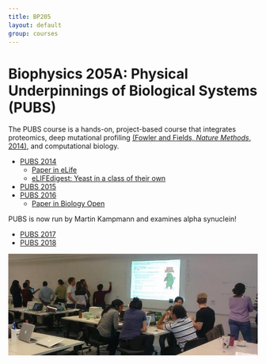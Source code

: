 ```yaml
---
title: BP205
layout: default
group: courses
---
```


# Biophysics 205A: Physical Underpinnings of Biological Systems (PUBS)

The PUBS course is a hands-on, project-based course that integrates proteomics, deep mutational profiling [(Fowler and Fields, _Nature Methods_, 2014)](http://www.ncbi.nlm.nih.gov/pubmed/25075907), and computational biology.

- [PUBS 2014](/courses/pubs_2014/)
  - [Paper in eLife](https://elifesciences.org/content/5/e15802)
  - [eLIFEdigest: Yeast in a class of their own](https://medium.com/lifes-building-blocks/yeast-in-a-class-of-their-own-4dabb27653eb#.tcf71ly8z)
- [PUBS 2015](/courses/pubs_2015/)
- [PUBS 2016](http://kampmannlab.ucsf.edu/pubs-2016)
  - [Paper in Biology Open](http://bio.biologists.org/content/7/7/bio036103.long)

PUBS is now run by Martin Kampmann and examines alpha synuclein!
- [PUBS 2017](https://kampmannlab.ucsf.edu/pubs-2017)
- [PUBS 2018](https://kampmannlab.ucsf.edu/pubs-2017)

<img class="img-fluid mx-auto d-block" src="/static/img/pub/mavor_2016.jpg" alt="PUBS Students in the teaching lab">
